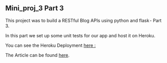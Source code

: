 ## Mini_proj_3 Part 3
This project was to build a RESTful Blog APIs using python and flask - Part 3.

In this part we set up some unit tests for our app and host it on Heroku.

You can see the Heroku Deployment [here :](https://snehatestapp.herokuapp.com/)

The Article can be found [here](https://www.codementor.io/@olawalealadeusi896/building-a-restful-blog-apis-using-python-and-flask-part-3-lx7rt8pfk).
